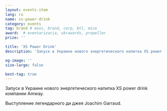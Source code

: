 ```yaml
---
layout: events-item
lang: ru
name: xs-power-drink
category: events
tag: brand # mass, brand, corp, btl, mice
award:  # eventarizacia, ukrawards, propeller
prize: ''

title: 'XS Power Drink'
description: 'Запуск в Украине нового энергетического напитка XS power drink компании Amway'

og-image: ''
size-large: false

best-tag: true
---
```


Запуск в Украине нового энергетического напитка XS power drink компании Amway.

Выступление легендарного ди джея Joachim Garraud.
